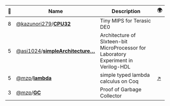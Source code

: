 |:star2: | Name | Description | 🌍|
|---|---|---|---|
|8|[@kazunori279](https://github.com/kazunori279)/[**CPU32**](https://github.com/kazunori279/CPU32)|Tiny MIPS for Terasic DE0||
|5|[@asi1024](https://github.com/asi1024)/[**simpleArchitecture…**](https://github.com/asi1024/simpleArchitecture)|Architecture of SIxteen-bit MicroProcessor for Laboratory Experiment in Verilog-HDL||
|5|[@mzp](https://github.com/mzp)/[**lambda**](https://github.com/mzp/lambda)|simple typed lambda calculus on Coq|[:arrow_upper_right:](http://d.hatena.ne.jp/mzp/)|
|3|[@mzp](https://github.com/mzp)/[**GC**](https://github.com/mzp/GC)|Proof of Garbage Collector||

